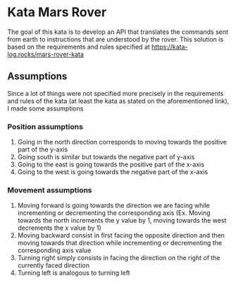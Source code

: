 # Kata Mars Rover
The goal of this kata is to develop an API that translates the commands sent from earth to instructions that are
understood by the rover. This solution is based on the requirements and rules specified at https://kata-log.rocks/mars-rover-kata

## Assumptions
Since a lot of things were not specified more precisely in the requirements and rules of the kata (at least
the kata as stated on the aforementioned link), I made some assumptions

### Position assumptions

1. Going in the north direction corresponds to moving towards the positive part of the y-axis
2. Going south is similar but towards the negative part of y-axis
3. Going to the east is going towards the positive part of the x-axis
4. Going to the west is going towards the negative part of the x-axis

### Movement assumptions
1. Moving forward is going towards the direction we are facing while incrementing or
decrementing the corresponding axis (Ex. Moving towards the north increments the y value by 1, moving towards the west decrements the x value by 1)
2. Moving backward consist in first facing the opposite direction and then moving towards that direction while incrementing or decrementing the corresponding axis value
3. Turning right simply consists in facing the direction on the right of the currently faced direction
4. Turning left is analogous to turning left